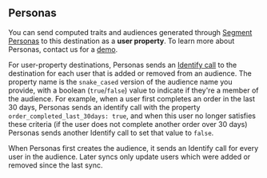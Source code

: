 ## Personas

You can send computed traits and audiences generated through [Segment Personas](/docs/personas/) to this destination as a **user property**. To learn more about Personas, contact us for a [demo](https://segment.com/contact/demo).

For user-property destinations, Personas sends an [Identify call](/docs/connections/spec/identify/) to the destination for each user that is added or removed from an audience. The property name is the `snake_cased` version of the audience name you provide, with a boolean (`true`/`false`) value to indicate if they're a member of the audience. For example, when a user first completes an order in the last 30 days, Personas sends an identify call with the property `order_completed_last_30days: true`, and when this user no longer satisfies these criteria (if the user does not complete another order over 30 days) Personas sends another Identify call to set that value to `false`.

When Personas first creates the audience, it sends an Identify call for every user in the audience. Later syncs only update users which were added or removed since the last sync.
